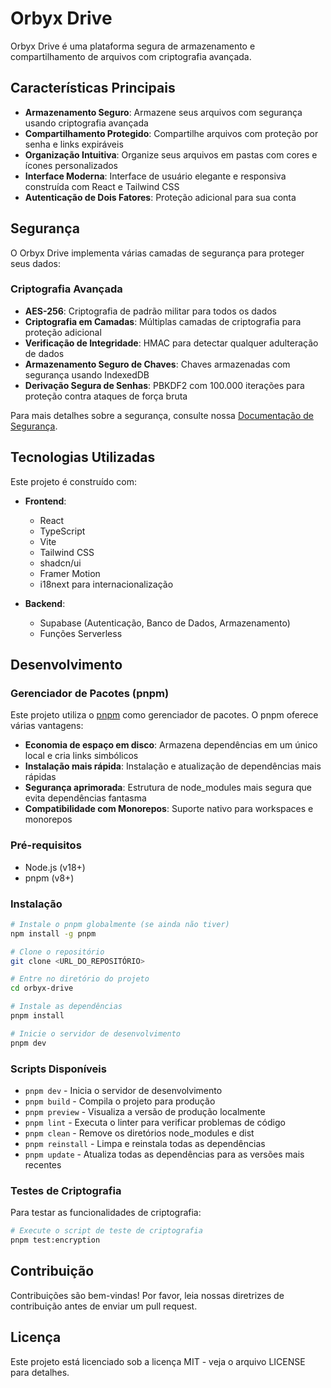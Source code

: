 # Orbyx Drive

Orbyx Drive é uma plataforma segura de armazenamento e compartilhamento de arquivos com criptografia avançada.

## Características Principais

- **Armazenamento Seguro**: Armazene seus arquivos com segurança usando criptografia avançada
- **Compartilhamento Protegido**: Compartilhe arquivos com proteção por senha e links expiráveis
- **Organização Intuitiva**: Organize seus arquivos em pastas com cores e ícones personalizados
- **Interface Moderna**: Interface de usuário elegante e responsiva construída com React e Tailwind CSS
- **Autenticação de Dois Fatores**: Proteção adicional para sua conta

## Segurança

O Orbyx Drive implementa várias camadas de segurança para proteger seus dados:

### Criptografia Avançada

- **AES-256**: Criptografia de padrão militar para todos os dados
- **Criptografia em Camadas**: Múltiplas camadas de criptografia para proteção adicional
- **Verificação de Integridade**: HMAC para detectar qualquer adulteração de dados
- **Armazenamento Seguro de Chaves**: Chaves armazenadas com segurança usando IndexedDB
- **Derivação Segura de Senhas**: PBKDF2 com 100.000 iterações para proteção contra ataques de força bruta

Para mais detalhes sobre a segurança, consulte nossa [Documentação de Segurança](docs/SECURITY.md).

## Tecnologias Utilizadas

Este projeto é construído com:

- **Frontend**:

  - React
  - TypeScript
  - Vite
  - Tailwind CSS
  - shadcn/ui
  - Framer Motion
  - i18next para internacionalização

- **Backend**:
  - Supabase (Autenticação, Banco de Dados, Armazenamento)
  - Funções Serverless

## Desenvolvimento

### Gerenciador de Pacotes (pnpm)

Este projeto utiliza o [pnpm](https://pnpm.io/) como gerenciador de pacotes. O pnpm oferece várias vantagens:

- **Economia de espaço em disco**: Armazena dependências em um único local e cria links simbólicos
- **Instalação mais rápida**: Instalação e atualização de dependências mais rápidas
- **Segurança aprimorada**: Estrutura de node_modules mais segura que evita dependências fantasma
- **Compatibilidade com Monorepos**: Suporte nativo para workspaces e monorepos

### Pré-requisitos

- Node.js (v18+)
- pnpm (v8+)

### Instalação

```sh
# Instale o pnpm globalmente (se ainda não tiver)
npm install -g pnpm

# Clone o repositório
git clone <URL_DO_REPOSITÓRIO>

# Entre no diretório do projeto
cd orbyx-drive

# Instale as dependências
pnpm install

# Inicie o servidor de desenvolvimento
pnpm dev
```

### Scripts Disponíveis

- `pnpm dev` - Inicia o servidor de desenvolvimento
- `pnpm build` - Compila o projeto para produção
- `pnpm preview` - Visualiza a versão de produção localmente
- `pnpm lint` - Executa o linter para verificar problemas de código
- `pnpm clean` - Remove os diretórios node_modules e dist
- `pnpm reinstall` - Limpa e reinstala todas as dependências
- `pnpm update` - Atualiza todas as dependências para as versões mais recentes

### Testes de Criptografia

Para testar as funcionalidades de criptografia:

```sh
# Execute o script de teste de criptografia
pnpm test:encryption
```

## Contribuição

Contribuições são bem-vindas! Por favor, leia nossas diretrizes de contribuição antes de enviar um pull request.

## Licença

Este projeto está licenciado sob a licença MIT - veja o arquivo LICENSE para detalhes.
